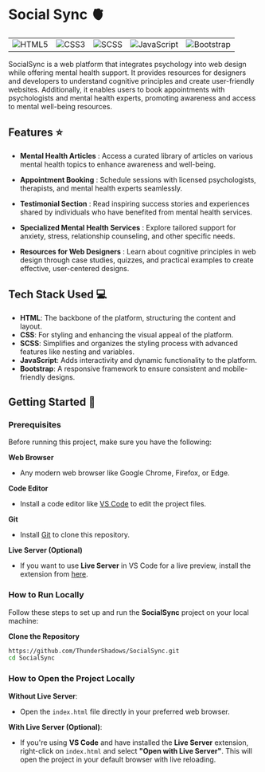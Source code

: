 # Social Sync 🫀

|                                                                                                    |                                                                                                 |                                                                                                 |                                                                                                                   |                                                                                                                |
| :------------------------------------------------------------------------------------------------: | :---------------------------------------------------------------------------------------------: | :---------------------------------------------------------------------------------------------: | :---------------------------------------------------------------------------------------------------------------: | :------------------------------------------------------------------------------------------------------------: |
| ![HTML5](https://img.shields.io/badge/HTML5-E34F26?style=for-the-badge&logo=html5&logoColor=white) | ![CSS3](https://img.shields.io/badge/CSS3-1572B6?style=for-the-badge&logo=css3&logoColor=white) | ![SCSS](https://img.shields.io/badge/SCSS-CC6699?style=for-the-badge&logo=sass&logoColor=white) | ![JavaScript](https://img.shields.io/badge/JavaScript-F7DF1E?style=for-the-badge&logo=javascript&logoColor=black) | ![Bootstrap](https://img.shields.io/badge/Bootstrap-7952B3?style=for-the-badge&logo=bootstrap&logoColor=white) |

SocialSync is a web platform that integrates psychology into web design while offering mental health support. It provides resources for designers and developers to understand cognitive principles and create user-friendly websites. Additionally, it enables users to book appointments with psychologists and mental health experts, promoting awareness and access to mental well-being resources.

## Features ⭐

- **Mental Health Articles** : Access a curated library of articles on various mental health topics to enhance awareness and well-being.

- **Appointment Booking** : Schedule sessions with licensed psychologists, therapists, and mental health experts seamlessly.

- **Testimonial Section** : Read inspiring success stories and experiences shared by individuals who have benefited from mental health services.

- **Specialized Mental Health Services** : Explore tailored support for anxiety, stress, relationship counseling, and other specific needs.

- **Resources for Web Designers** : Learn about cognitive principles in web design through case studies, quizzes, and practical examples to create effective, user-centered designs.

## Tech Stack Used 💻

- **HTML**: The backbone of the platform, structuring the content and layout.
- **CSS**: For styling and enhancing the visual appeal of the platform.
- **SCSS**: Simplifies and organizes the styling process with advanced features like nesting and variables.
- **JavaScript**: Adds interactivity and dynamic functionality to the platform.
- **Bootstrap**: A responsive framework to ensure consistent and mobile-friendly designs.

## Getting Started 🚀

### Prerequisites

Before running this project, make sure you have the following:

**Web Browser**

- Any modern web browser like Google Chrome, Firefox, or Edge.

**Code Editor**

- Install a code editor like [VS Code](https://code.visualstudio.com/) to edit the project files.

**Git**

- Install [Git](https://git-scm.com/) to clone this repository.

**Live Server (Optional)**

- If you want to use **Live Server** in VS Code for a live preview, install the extension from [here](https://marketplace.visualstudio.com/items?itemName=ritwickdey.LiveServer).

### How to Run Locally

Follow these steps to set up and run the **SocialSync** project on your local machine:

**Clone the Repository**

```bash
https://github.com/ThunderShadows/SocialSync.git
cd SocialSync
```

### How to Open the Project Locally

**Without Live Server**:

- Open the `index.html` file directly in your preferred web browser.

**With Live Server (Optional)**:

- If you're using **VS Code** and have installed the **Live Server** extension, right-click on `index.html` and select **"Open with Live Server"**. This will open the project in your default browser with live reloading.
